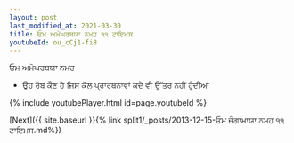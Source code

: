 ```yaml
---
layout: post
last_modified_at: 2021-03-30
title: ਓਮ ਅਮੋਘਰਥਯਾ ਨਮਹ ੧੧ ਟਾਇਮਸ
youtubeId: ou_cCj1-fi8
---
```

 
 
 ਓਮ ਅਮੋਘਰਥਯਾ ਨਮਹ  
 
 -  ਉਹ ਰੱਬ ਕੌਣ ਹੈ ਜਿਸ ਕੋਲ ਪ੍ਰਾਰਥਨਾਵਾਂ ਕਦੇ ਵੀ ਉੱਤਰ ਨਹੀਂ ਹੁੰਦੀਆਂ 
 
  
 
  
 
 
 
 
 
 


{% include youtubePlayer.html id=page.youtubeId %}
 
[Next]({{ site.baseurl }}{% link  split1/_posts/2013-12-15-ਓਮ ਜੰਗਾਮਾਯਾ ਨਮਹ ੧੧ ਟਾਇਮਸ.md%})
 
